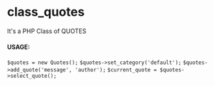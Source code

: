 class_quotes
============

It's a PHP Class of QUOTES

#### USAGE: ####
`$quotes = new Quotes();`
`$quotes->set_category('default');`
`$quotes->add_quote('message', 'author');`
`$current_quote = $quotes->select_quote();`
